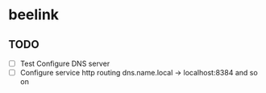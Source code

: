 # beelink

## TODO

- [ ] Test Configure DNS server
- [ ] Configure service http routing dns.name.local -> localhost:8384 and so on
